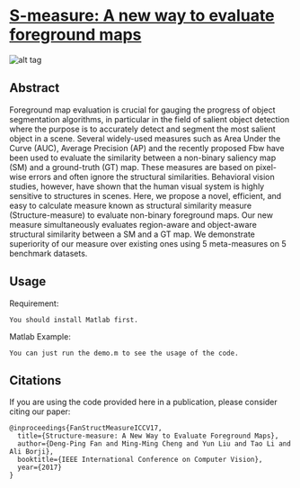 # [S-measure: A new way to evaluate foreground maps](http://dpfan.net/smeasure/)

![alt tag](http://dpfan.net/wp-content/uploads/2017/07/S-measure.png)

## Abstract

Foreground map evaluation is crucial for gauging the progress of object segmentation algorithms, in particular in the field of salient object detection where the purpose is to accurately detect and segment the most salient object in a scene. Several widely-used measures such as Area Under the Curve (AUC), Average Precision (AP) and the recently proposed Fbw have been used to evaluate the similarity between a non-binary saliency map (SM) and a ground-truth (GT) map. These measures are based on pixel-wise errors and often ignore the structural similarities. Behavioral vision studies, however, have shown that the human visual system is highly sensitive to structures in scenes. Here, we propose a novel, efficient, and easy to calculate measure known as structural similarity measure (Structure-measure) to evaluate non-binary foreground maps. Our new measure simultaneously evaluates region-aware and object-aware structural similarity between a SM and a GT map. We demonstrate superiority of our measure over existing ones using 5 meta-measures on 5 benchmark datasets.

## Usage

Requirement:
  
    You should install Matlab first.
    
Matlab Example:
    
    You can just run the demo.m to see the usage of the code.

## Citations

If you are using the code provided here in a publication, please consider citing our paper:

    @inproceedings{FanStructMeasureICCV17,
      title={Structure-measure: A New Way to Evaluate Foreground Maps},
      author={Deng-Ping Fan and Ming-Ming Cheng and Yun Liu and Tao Li and Ali Borji},
      booktitle={IEEE International Conference on Computer Vision},
      year={2017}
    }
